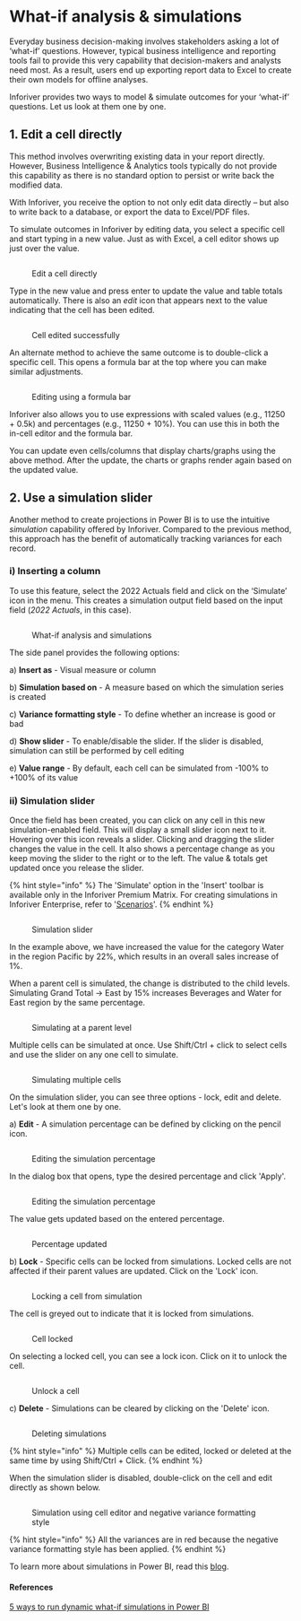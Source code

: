 # What-if analysis & simulations

Everyday business decision-making involves stakeholders asking a lot of ‘what-if’ questions. However, typical business intelligence and reporting tools fail to provide this very capability that decision-makers and analysts need most. As a result, users end up exporting report data to Excel to create their own models for offline analyses.

Inforiver provides two ways to model & simulate outcomes for your ‘what-if’ questions. Let us look at them one by one.

## 1. Edit a cell directly&#x20;

This method involves overwriting existing data in your report directly. However, Business Intelligence & Analytics tools typically do not provide this capability as there is no standard option to persist or write back the modified data.

With Inforiver, you receive the option to not only edit data directly – but also to write back to a database, or export the data to Excel/PDF files.

To simulate outcomes in Inforiver by editing data, you select a specific cell and start typing in a new value. Just as with Excel, a cell editor shows up just over the value.

<figure><img src="../../.gitbook/assets/4.7.5 Edit cell.png" alt=""><figcaption><p>Edit a cell directly</p></figcaption></figure>

Type in the new value and press enter to update the value and table totals automatically. There is also an _edit_ icon that appears next to the value indicating that the cell has been edited.

<figure><img src="../../.gitbook/assets/4.7.6 Edit cells (1).png" alt=""><figcaption><p>Cell edited successfully</p></figcaption></figure>

An alternate method to achieve the same outcome is to double-click a specific cell. This opens a formula bar at the top where you can make similar adjustments.

<figure><img src="../../.gitbook/assets/4.7.6 Edit cells (2).png" alt=""><figcaption><p>Editing using a formula bar</p></figcaption></figure>

Inforiver also allows you to use expressions with scaled values (e.g., 11250 + 0.5k) and percentages (e.g., 11250 + 10%). You can use this in both the in-cell editor and the formula bar.

You can update even cells/columns that display charts/graphs using the above method. After the update, the charts or graphs render again based on the updated value.

## 2. Use a simulation slider

Another method to create projections in Power BI is to use the intuitive _simulation_ capability offered by Inforiver. Compared to the previous method, this approach has the benefit of automatically tracking variances for each record.

### i) Inserting a column

To use this feature, select the 2022 Actuals field and click on the ‘Simulate’ icon in the menu. This creates a simulation output field based on the input field (_2022 Actuals_, in this case).

<figure><img src="../../.gitbook/assets/4.7.1 Simulation.png" alt=""><figcaption><p>What-if analysis and simulations</p></figcaption></figure>

The side panel provides the following options:

a) **Insert as** - Visual measure or column

b) **Simulation based on** - A measure based on which the simulation series is created

c) **Variance formatting style** - To define whether an increase is good or bad

d) **Show slider** - To enable/disable the slider. If the slider is disabled, simulation can still be performed by cell editing

e) **Value range** - By default, each cell can be simulated from -100% to +100% of its value

### ii) Simulation slider

Once the field has been created, you can click on any cell in this new simulation-enabled field. This will display a small slider icon next to it. Hovering over this icon reveals a slider. Clicking and dragging the slider changes the value in the cell. It also shows a percentage change as you keep moving the slider to the right or to the left. The value & totals get updated once you release the slider.

{% hint style="info" %}
The 'Simulate' option in the 'Insert' toolbar is available only in the Inforiver Premium Matrix. For creating simulations in Inforiver Enterprise, refer to '[Scenarios](../7.-planning-budgeting-and-forecasting/scenarios-enterprise-only.md)'.
{% endhint %}

<figure><img src="../../.gitbook/assets/4.7.2(2) Simulation.png" alt=""><figcaption><p>Simulation slider</p></figcaption></figure>

In the example above, we have increased the value for the category Water in the region Pacific by 22%, which results in an overall sales increase of 1%.&#x20;

When a parent cell is simulated, the change is distributed to the child levels. Simulating Grand Total -> East by 15% increases Beverages and Water for East region by the same percentage.

<figure><img src="../../.gitbook/assets/4.7.3 Simulation.png" alt=""><figcaption><p>Simulating at a parent level</p></figcaption></figure>

Multiple cells can be simulated at once. Use Shift/Ctrl + click to select cells and use the slider on any one cell to simulate.

<figure><img src="../../.gitbook/assets/4.7.4 Simulation.png" alt=""><figcaption><p>Simulating multiple cells</p></figcaption></figure>

On the simulation slider, you can see three options - lock, edit and delete. Let's look at them one by one.

a) **Edit** - A simulation percentage can be defined by clicking on the pencil icon.&#x20;

<figure><img src="../../.gitbook/assets/4.7.8 Simulation.png" alt=""><figcaption><p>Editing the simulation percentage</p></figcaption></figure>

In the dialog box that opens, type the desired percentage and click 'Apply'.

<figure><img src="../../.gitbook/assets/4.7.9 Simulation.png" alt=""><figcaption><p>Editing the simulation percentage</p></figcaption></figure>

The value gets updated based on the entered percentage.

<figure><img src="../../.gitbook/assets/4.7.10 Simulation.png" alt=""><figcaption><p>Percentage updated</p></figcaption></figure>

b) **Lock** - Specific cells can be locked from simulations. Locked cells are not affected if their parent values are updated. Click on the 'Lock' icon.

<figure><img src="../../.gitbook/assets/4.7.11 Simulation.png" alt=""><figcaption><p>Locking a cell from simulation</p></figcaption></figure>

The cell is greyed out to indicate that it is locked from simulations.

<figure><img src="../../.gitbook/assets/4.7.12 Simulation.png" alt=""><figcaption><p>Cell locked</p></figcaption></figure>

On selecting a locked cell, you can see a lock icon. Click on it to unlock the cell.

<figure><img src="../../.gitbook/assets/4.7.13 Simulation.png" alt=""><figcaption><p>Unlock a cell</p></figcaption></figure>

c) **Delete** - Simulations can be cleared by clicking on the 'Delete' icon.

<figure><img src="../../.gitbook/assets/4.7.14 Simulation.png" alt=""><figcaption><p>Deleting simulations</p></figcaption></figure>

{% hint style="info" %}
Multiple cells can be edited, locked or deleted at the same time by using Shift/Ctrl + Click.
{% endhint %}

When the simulation slider is disabled, double-click on the cell and edit directly as shown below.&#x20;

<figure><img src="../../.gitbook/assets/4.7.7 Simulation.png" alt=""><figcaption><p>Simulation using cell editor and negative variance formatting style</p></figcaption></figure>

{% hint style="info" %}
All the variances are in red because the negative variance formatting style has been applied.
{% endhint %}

To learn more about simulations in Power BI, read this [blog](https://inforiver.com/blog/general/5-ways-to-run-dynamic-what-if-simulations-in-power-bi/). &#x20;

#### References

[5 ways to run dynamic what-if simulations in Power BI](https://inforiver.com/blog/general/5-ways-to-run-dynamic-what-if-simulations-in-power-bi/)
